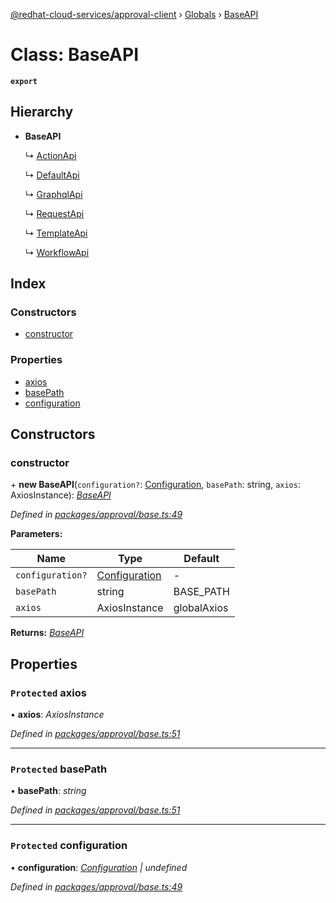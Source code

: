 [@redhat-cloud-services/approval-client](../README.md) › [Globals](../globals.md) › [BaseAPI](baseapi.md)

# Class: BaseAPI

**`export`** 

## Hierarchy

* **BaseAPI**

  ↳ [ActionApi](actionapi.md)

  ↳ [DefaultApi](defaultapi.md)

  ↳ [GraphqlApi](graphqlapi.md)

  ↳ [RequestApi](requestapi.md)

  ↳ [TemplateApi](templateapi.md)

  ↳ [WorkflowApi](workflowapi.md)

## Index

### Constructors

* [constructor](baseapi.md#constructor)

### Properties

* [axios](baseapi.md#protected-axios)
* [basePath](baseapi.md#protected-basepath)
* [configuration](baseapi.md#protected-configuration)

## Constructors

###  constructor

\+ **new BaseAPI**(`configuration?`: [Configuration](configuration.md), `basePath`: string, `axios`: AxiosInstance): *[BaseAPI](baseapi.md)*

*Defined in [packages/approval/base.ts:49](https://github.com/Hyperkid123/javascript-clients/blob/master/packages/approval/base.ts#L49)*

**Parameters:**

Name | Type | Default |
------ | ------ | ------ |
`configuration?` | [Configuration](configuration.md) | - |
`basePath` | string | BASE_PATH |
`axios` | AxiosInstance | globalAxios |

**Returns:** *[BaseAPI](baseapi.md)*

## Properties

### `Protected` axios

• **axios**: *AxiosInstance*

*Defined in [packages/approval/base.ts:51](https://github.com/Hyperkid123/javascript-clients/blob/master/packages/approval/base.ts#L51)*

___

### `Protected` basePath

• **basePath**: *string*

*Defined in [packages/approval/base.ts:51](https://github.com/Hyperkid123/javascript-clients/blob/master/packages/approval/base.ts#L51)*

___

### `Protected` configuration

• **configuration**: *[Configuration](configuration.md) | undefined*

*Defined in [packages/approval/base.ts:49](https://github.com/Hyperkid123/javascript-clients/blob/master/packages/approval/base.ts#L49)*
